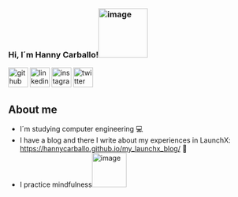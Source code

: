 ### Hi, I´m Hanny Carballo!<img width="100" alt="image" src="https://media4.giphy.com/media/Wj7lNjMNDxSmc/giphy.gif?cid=ecf05e4707khpv9kersrjukbn2yax0i0ms1dk8qx9b3mtimo&rid=giphy.gif&ct=g">

[<img src='https://cdn.jsdelivr.net/npm/simple-icons@3.0.1/icons/github.svg' alt='github' height='40'>](https://github.com/HannyCarballo)  [<img src='https://cdn.jsdelivr.net/npm/simple-icons@3.0.1/icons/linkedin.svg' alt='linkedin' height='40'>](https://www.linkedin.com/in/HannyCarballoRamírez/)  [<img src='https://cdn.jsdelivr.net/npm/simple-icons@3.0.1/icons/instagram.svg' alt='instagram' height='40'>](https://www.instagram.com/HannyCarballo/)  [<img src='https://cdn.jsdelivr.net/npm/simple-icons@3.0.1/icons/twitter.svg' alt='twitter' height='40'>](https://twitter.com/CarballoHanny)  

## About me
- I´m studying computer engineering 💻
- I have a blog and there I write about my experiences in LaunchX: https://hannycarballo.github.io/my_launchx_blog/ 👀
- I practice mindfulness<img width="70" alt="image" src="https://media0.giphy.com/media/u3P8ktWNkjwOUTDnhi/giphy.gif?cid=ecf05e471v3g3q0cqra0wkuymfrwkuc3oldj2rx2odm2v24x&rid=giphy.gif&ct=g"> 
